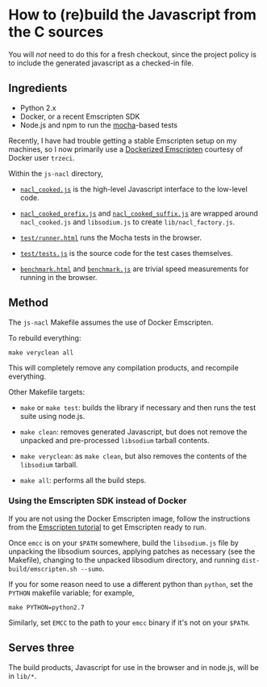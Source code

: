 # How to (re)build the Javascript from the C sources

You will *not* need to do this for a fresh checkout, since the project
policy is to include the generated javascript as a checked-in file.

## Ingredients

 - Python 2.x
 - Docker, or a recent Emscripten SDK
 - Node.js and npm to run the [mocha](http://visionmedia.github.io/mocha/)-based tests

Recently, I have had trouble getting a stable Emscripten setup on my
machines, so I now primarily use a
[Dockerized Emscripten](https://hub.docker.com/r/trzeci/emscripten/)
courtesy of Docker user `trzeci`.

Within the `js-nacl` directory,

 - [`nacl_cooked.js`](nacl_cooked.js) is the high-level Javascript
   interface to the low-level code.

 - [`nacl_cooked_prefix.js`](nacl_cooked_prefix.js) and
   [`nacl_cooked_suffix.js`](nacl_cooked_suffix.js) are wrapped
   around `nacl_cooked.js` and `libsodium.js` to create
   `lib/nacl_factory.js`.

 - [`test/runner.html`](test/runner.html) runs the Mocha tests in the browser.

 - [`test/tests.js`](test/tests.js) is the source code for the test cases themselves.

 - [`benchmark.html`](benchmark.html) and
   [`benchmark.js`](benchmark.js) are trivial speed measurements for
   running in the browser.

## Method

The `js-nacl` Makefile assumes the use of Docker Emscripten.

To rebuild everything:

    make veryclean all

This will completely remove any compilation products, and recompile
everything.

Other Makefile targets:

 - `make` or `make test`: builds the library if necessary and then
   runs the test suite using node.js.

 - `make clean`: removes generated Javascript, but does not remove the
   unpacked and pre-processed `libsodium` tarball contents.

 - `make veryclean`: as `make clean`, but also removes the contents of
   the `libsodium` tarball.

 - `make all`: performs all the build steps.

### Using the Emscripten SDK instead of Docker

If you are not using the Docker Emscripten image, follow the
instructions from the
[Emscripten tutorial](http://emscripten.org/Tutorial) to get
Emscripten ready to run.

Once `emcc` is on your `$PATH` somewhere, build the `libsodium.js`
file by unpacking the libsodium sources, applying patches as necessary
(see the Makefile), changing to the unpacked libsodium directory,
and running `dist-build/emscripten.sh --sumo`.

If you for some reason need to use a different python than `python`,
set the `PYTHON` makefile variable; for example,

    make PYTHON=python2.7

Similarly, set `EMCC` to the path to your `emcc` binary if it's not on
your `$PATH`.

## Serves three

The build products, Javascript for use in the browser and in node.js,
will be in `lib/*`.
